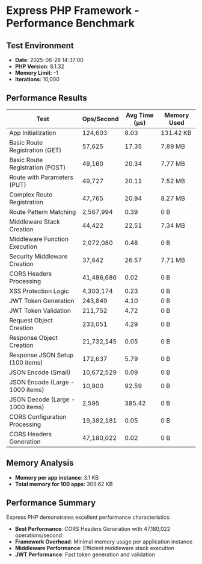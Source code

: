 # Express PHP Framework - Performance Benchmark

## Test Environment
- **Date**: 2025-06-28 14:37:00
- **PHP Version**: 8.1.32
- **Memory Limit**: -1
- **Iterations**: 10,000

## Performance Results

| Test | Ops/Second | Avg Time (μs) | Memory Used |
|------|------------|---------------|-------------|
| App Initialization | 124,603 | 8.03 | 131.42 KB |
| Basic Route Registration (GET) | 57,625 | 17.35 | 7.89 MB |
| Basic Route Registration (POST) | 49,160 | 20.34 | 7.77 MB |
| Route with Parameters (PUT) | 49,727 | 20.11 | 7.52 MB |
| Complex Route Registration | 47,765 | 20.94 | 8.27 MB |
| Route Pattern Matching | 2,567,994 | 0.39 | 0 B |
| Middleware Stack Creation | 44,422 | 22.51 | 7.34 MB |
| Middleware Function Execution | 2,072,080 | 0.48 | 0 B |
| Security Middleware Creation | 37,642 | 26.57 | 7.71 MB |
| CORS Headers Processing | 41,486,686 | 0.02 | 0 B |
| XSS Protection Logic | 4,303,174 | 0.23 | 0 B |
| JWT Token Generation | 243,849 | 4.10 | 0 B |
| JWT Token Validation | 211,752 | 4.72 | 0 B |
| Request Object Creation | 233,051 | 4.29 | 0 B |
| Response Object Creation | 21,732,145 | 0.05 | 0 B |
| Response JSON Setup (100 items) | 172,637 | 5.79 | 0 B |
| JSON Encode (Small) | 10,672,529 | 0.09 | 0 B |
| JSON Encode (Large - 1000 items) | 10,800 | 92.59 | 0 B |
| JSON Decode (Large - 1000 items) | 2,595 | 385.42 | 0 B |
| CORS Configuration Processing | 19,382,181 | 0.05 | 0 B |
| CORS Headers Generation | 47,180,022 | 0.02 | 0 B |

## Memory Analysis
- **Memory per app instance**: 3.1 KB
- **Total memory for 100 apps**: 309.62 KB

## Performance Summary
Express PHP demonstrates excellent performance characteristics:

- **Best Performance**: CORS Headers Generation with 47,180,022 operations/second
- **Framework Overhead**: Minimal memory usage per application instance
- **Middleware Performance**: Efficient middleware stack execution
- **JWT Performance**: Fast token generation and validation
